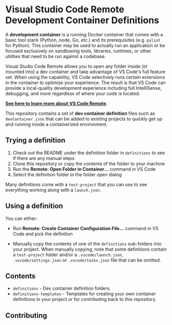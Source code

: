 # Visual Studio Code Remote Development Container Definitions

A **development container** is a running Docker container that comes with a basic tool stack (Python, node, Go, etc.) and its prerequisites (e.g. `pylint` for Python). This container may be used to actually run an application or be focused exclusively on sandboxing tools, libraries, runtimes, or other utilities that need to be run against a codebase.

Visual Studio Code Remote allows you to open any folder inside (or mounted into) a dev container and take advantage of VS Code's full feature set. When using the capability, VS Code selectively runs certain extensions in the container to optimize your experience. The result is that VS Code can provide a local-quality development experience including full IntelliSense, debugging, and more regardless of where your code is located. 

**[See here to learn more about VS Code Remote](https://aka.ms/vscode-remote)**.

This repository contains a set of **dev container definition** files such as `devContainer.json` that can be added to existing projects to quickly get up and running inside a containerized environment.

## Trying a definition

1. Check out the README under the definition folder in `definitions` to see if there are any manual steps
2. Clone this repository or copy the contents of the folder to your machine
3. Run the **Remote: Open Folder in Container...** command in VS Code
4. Select the definition folder in the folder open dialog

Many definitions come with a `test-project` that you can use to see everything working along with a `launch.json`.

## Using a definition

You can either:
- Run **Remote: Create Container Configuration File...** command in VS Code and pick the definition

- Manually copy the contents of one of the `definitions` sub-folders into your project. When manually copying, note that some definitions contain a `test-project` folder and/or a `.vscode/launch.json`, `.vscode/settings.json` or `.vscode/tasks.json` file that can be omitted.

## Contents

- `definitions` - Dev container definition folders. 
- `definitions-templates` - Templates for creating your own container definitions in your project or for contributing back to this repository.

## Contributing

